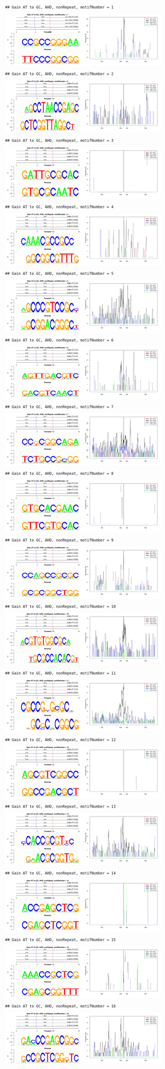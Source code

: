 

```
## Gain AT to GC, AHD, nonRepeat, motifNumber = 1
```

![plot of chunk motifPValues](figure/motifPValues1.png) 

```
## Gain AT to GC, AHD, nonRepeat, motifNumber = 2
```

![plot of chunk motifPValues](figure/motifPValues2.png) 

```
## Gain AT to GC, AHD, nonRepeat, motifNumber = 3
```

![plot of chunk motifPValues](figure/motifPValues3.png) 

```
## Gain AT to GC, AHD, nonRepeat, motifNumber = 4
```

![plot of chunk motifPValues](figure/motifPValues4.png) 

```
## Gain AT to GC, AHD, nonRepeat, motifNumber = 5
```

![plot of chunk motifPValues](figure/motifPValues5.png) 

```
## Gain AT to GC, AHD, nonRepeat, motifNumber = 6
```

![plot of chunk motifPValues](figure/motifPValues6.png) 

```
## Gain AT to GC, AHD, nonRepeat, motifNumber = 7
```

![plot of chunk motifPValues](figure/motifPValues7.png) 

```
## Gain AT to GC, AHD, nonRepeat, motifNumber = 8
```

![plot of chunk motifPValues](figure/motifPValues8.png) 

```
## Gain AT to GC, AHD, nonRepeat, motifNumber = 9
```

![plot of chunk motifPValues](figure/motifPValues9.png) 

```
## Gain AT to GC, AHD, nonRepeat, motifNumber = 10
```

![plot of chunk motifPValues](figure/motifPValues10.png) 

```
## Gain AT to GC, AHD, nonRepeat, motifNumber = 11
```

![plot of chunk motifPValues](figure/motifPValues11.png) 

```
## Gain AT to GC, AHD, nonRepeat, motifNumber = 12
```

![plot of chunk motifPValues](figure/motifPValues12.png) 

```
## Gain AT to GC, AHD, nonRepeat, motifNumber = 13
```

![plot of chunk motifPValues](figure/motifPValues13.png) 

```
## Gain AT to GC, AHD, nonRepeat, motifNumber = 14
```

![plot of chunk motifPValues](figure/motifPValues14.png) 

```
## Gain AT to GC, AHD, nonRepeat, motifNumber = 15
```

![plot of chunk motifPValues](figure/motifPValues15.png) 

```
## Gain AT to GC, AHD, nonRepeat, motifNumber = 16
```

![plot of chunk motifPValues](figure/motifPValues16.png) 
  
